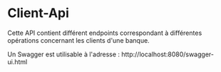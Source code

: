 # Client-Api

Cette API contient différent endpoints correspondant à différentes opérations concernant les clients d'une banque. 

Un Swagger est utilisable à l'adresse : http://localhost:8080/swagger-ui.html
